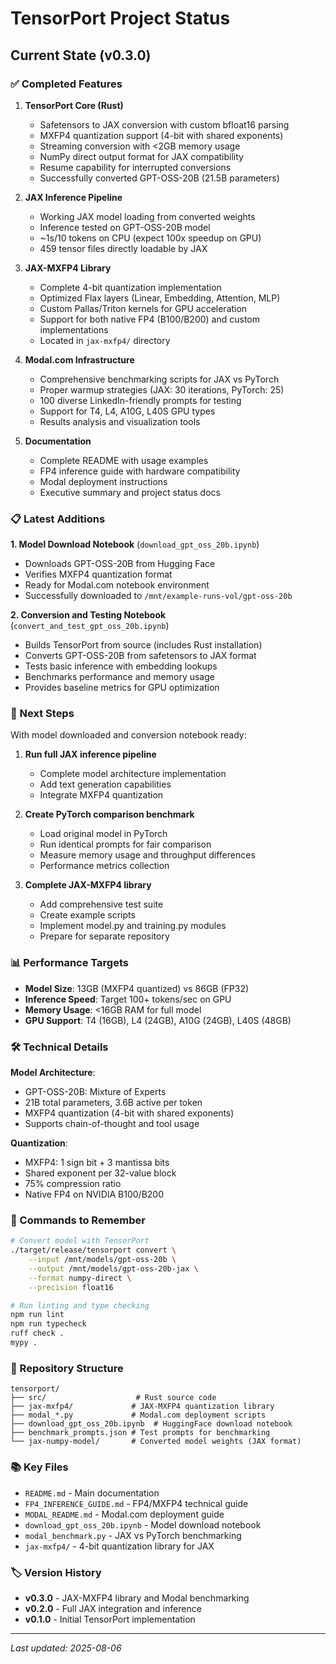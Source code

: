 # TensorPort Project Status

## Current State (v0.3.0)

### ✅ Completed Features

1. **TensorPort Core (Rust)**
   - Safetensors to JAX conversion with custom bfloat16 parsing
   - MXFP4 quantization support (4-bit with shared exponents)
   - Streaming conversion with <2GB memory usage
   - NumPy direct output format for JAX compatibility
   - Resume capability for interrupted conversions
   - Successfully converted GPT-OSS-20B (21.5B parameters)

2. **JAX Inference Pipeline**
   - Working JAX model loading from converted weights
   - Inference tested on GPT-OSS-20B model
   - ~1s/10 tokens on CPU (expect 100x speedup on GPU)
   - 459 tensor files directly loadable by JAX

3. **JAX-MXFP4 Library**
   - Complete 4-bit quantization implementation
   - Optimized Flax layers (Linear, Embedding, Attention, MLP)
   - Custom Pallas/Triton kernels for GPU acceleration
   - Support for both native FP4 (B100/B200) and custom implementations
   - Located in `jax-mxfp4/` directory

4. **Modal.com Infrastructure**
   - Comprehensive benchmarking scripts for JAX vs PyTorch
   - Proper warmup strategies (JAX: 30 iterations, PyTorch: 25)
   - 100 diverse LinkedIn-friendly prompts for testing
   - Support for T4, L4, A10G, L40S GPU types
   - Results analysis and visualization tools

5. **Documentation**
   - Complete README with usage examples
   - FP4 inference guide with hardware compatibility
   - Modal deployment instructions
   - Executive summary and project status docs

### 📋 Latest Additions

**1. Model Download Notebook** (`download_gpt_oss_20b.ipynb`)
- Downloads GPT-OSS-20B from Hugging Face
- Verifies MXFP4 quantization format
- Ready for Modal.com notebook environment
- Successfully downloaded to `/mnt/example-runs-vol/gpt-oss-20b`

**2. Conversion and Testing Notebook** (`convert_and_test_gpt_oss_20b.ipynb`)
- Builds TensorPort from source (includes Rust installation)
- Converts GPT-OSS-20B from safetensors to JAX format
- Tests basic inference with embedding lookups
- Benchmarks performance and memory usage
- Provides baseline metrics for GPU optimization

### 🚀 Next Steps

With model downloaded and conversion notebook ready:

1. **Run full JAX inference pipeline**
   - Complete model architecture implementation
   - Add text generation capabilities
   - Integrate MXFP4 quantization

2. **Create PyTorch comparison benchmark**
   - Load original model in PyTorch
   - Run identical prompts for fair comparison
   - Measure memory usage and throughput differences
   - Performance metrics collection

3. **Complete JAX-MXFP4 library**
   - Add comprehensive test suite
   - Create example scripts
   - Implement model.py and training.py modules
   - Prepare for separate repository

### 📊 Performance Targets

- **Model Size**: 13GB (MXFP4 quantized) vs 86GB (FP32)
- **Inference Speed**: Target 100+ tokens/sec on GPU
- **Memory Usage**: <16GB RAM for full model
- **GPU Support**: T4 (16GB), L4 (24GB), A10G (24GB), L40S (48GB)

### 🛠 Technical Details

**Model Architecture**:
- GPT-OSS-20B: Mixture of Experts
- 21B total parameters, 3.6B active per token
- MXFP4 quantization (4-bit with shared exponents)
- Supports chain-of-thought and tool usage

**Quantization**:
- MXFP4: 1 sign bit + 3 mantissa bits
- Shared exponent per 32-value block
- 75% compression ratio
- Native FP4 on NVIDIA B100/B200

### 📝 Commands to Remember

```bash
# Convert model with TensorPort
./target/release/tensorport convert \
    --input /mnt/models/gpt-oss-20b \
    --output /mnt/models/gpt-oss-20b-jax \
    --format numpy-direct \
    --precision float16

# Run linting and type checking
npm run lint
npm run typecheck
ruff check .
mypy .
```

### 🔗 Repository Structure

```
tensorport/
├── src/                    # Rust source code
├── jax-mxfp4/             # JAX-MXFP4 quantization library
├── modal_*.py             # Modal.com deployment scripts
├── download_gpt_oss_20b.ipynb  # HuggingFace download notebook
├── benchmark_prompts.json # Test prompts for benchmarking
└── jax-numpy-model/       # Converted model weights (JAX format)
```

### 📚 Key Files

- `README.md` - Main documentation
- `FP4_INFERENCE_GUIDE.md` - FP4/MXFP4 technical guide
- `MODAL_README.md` - Modal.com deployment guide
- `download_gpt_oss_20b.ipynb` - Model download notebook
- `modal_benchmark.py` - JAX vs PyTorch benchmarking
- `jax-mxfp4/` - 4-bit quantization library for JAX

### 🏷 Version History

- **v0.3.0** - JAX-MXFP4 library and Modal benchmarking
- **v0.2.0** - Full JAX integration and inference
- **v0.1.0** - Initial TensorPort implementation

---

*Last updated: 2025-08-06*
